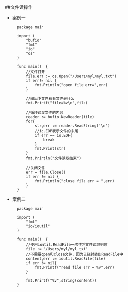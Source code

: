 ##文件读操作

- 案例一

        package main
        
        import (
        	"bufio"
        	"fmt"
        	"io"
        	"os"
        )
        
        func main()  {
        	//文件打开
        	file,err := os.Open("/Users/myl/myl.txt")
        	if err!= nil {
        		fmt.Println("open file err=",err)
        	}
        
        	//输出下文件看看文件是什么
        	fmt.Printf("file=%v\n",file)
        
        	//循环读取文件的内容
        	reader := bufio.NewReader(file)
        	for{
        		str,err := reader.ReadString('\n')
        		//io.EOP表示文件的末尾
        		if err == io.EOF{
        			break
        		}
        		fmt.Print(str)
        	}
        	fmt.Println("文件读取结束")
        
        	//关闭文件
        	err = file.Close()
        	if err != nil {
        		fmt.Println("close file err = ",err)
        	}
        }
        
        
- 案例二

        package main
        
        import (
        	"fmt"
        	"io/ioutil"
        )
        
        func main()  {
        	//使用ioutil.ReadFile一次性将文件读取到位
        	file := "/Users/myl/myl.txt"
        	//不需要open和close文件，因为已经封装到ReadFile中
        	content,err := ioutil.ReadFile(file)
        	if err != nil{
        		fmt.Printf("read file err = %v",err)
        	}
        
        	fmt.Printf("%v",string(content))
        }

